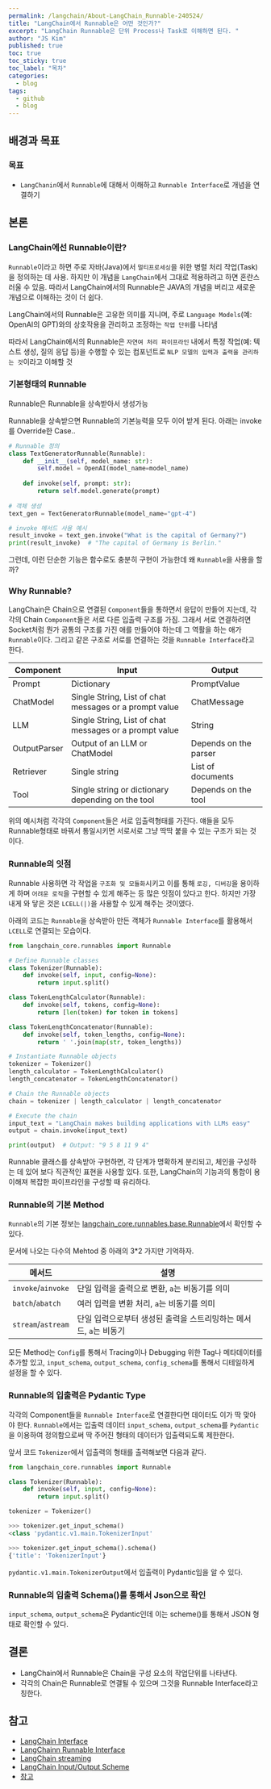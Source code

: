 ```yaml
---
permalink: /langchain/About-LangChain_Runnable-240524/
title: "LangChain에서 Runnable은 어떤 것인가?"
excerpt: "LangChain Runnable은 단위 Process나 Task로 이해하면 된다. "
author: "JS Kim"
published: true
toc: true
toc_sticky: true
toc_label: "목차"
categories:
  - blog
tags:
  - github
  - blog
---
```


## 배경과 목표

### 목표

- `LangChanin`에서 `Runnable`에 대해서 이해하고 `Runnable Interface`로 개념을 연결하기

## 본론

### LangChain에선 Runnable이란?

 `Runnable`이라고 하면 주로 자바(Java)에서 `멀티프로세싱`을 위한 병렬 처리 작업(Task)을 정의하는 데 사용. 하지만 이 개념을 `LangChain`에서 그대로 적용하려고 하면 혼란스러울 수 있음. 따라서 LangChain에서의 Runnable은 JAVA의 개념을 버리고 새로운 개념으로 이해하는 것이 더 쉽다.
 
 LangChain에서의 Runnable은 고유한 의미를 지니며, 주로 `Language Models`(예: OpenAI의 GPT)와의 상호작용을 관리하고 조정하는 `작업 단위`를 나타냄
 
 따라서 LangChain에서의 Runnable은 `자연여 처리 파이프라인` 내에서 특정 작업(예: 텍스트 생성, 질의 응답 등)을 수행할 수 있는 컴포넌트로  `NLP 모델의 입력과 출력을 관리하는 것`이라고 이해할 것

### 기본형태의 Runnable

 Runnable은 Runnable을 상속받아서 생성가능

 Runnable을 상속받으면 Runnable의 기본능력을 모두 이어 받게 된다. 아래는 invoke를 Override한 Case..

```python
# Runnable 정의
class TextGeneratorRunnable(Runnable):
    def __init__(self, model_name: str):
        self.model = OpenAI(model_name=model_name)
    
    def invoke(self, prompt: str):
        return self.model.generate(prompt)
    
# 객체 생성
text_gen = TextGeneratorRunnable(model_name="gpt-4")

# invoke 메서드 사용 예시
result_invoke = text_gen.invoke("What is the capital of Germany?")
print(result_invoke)  # "The capital of Germany is Berlin."
```
 
 그런데, 이런 단순한 기능은 함수로도 충분히 구현이 가능한데 왜 `Runnable`을 사용을 할까?

### Why Runnable?

 LangChain은 Chain으로 연결된 `Component`들을 통하면서 응답이 만들어 지는데, 각각의 Chain `Component`들은 서로 다른 입출력 구조를 가짐. 그래서 서로 연결하려면 Socket처럼 뭔가 공통의 구조를 가진 애를 만들어야 하는데 그 역활을 하는 애가 `Runnable`이다. 그리고 같은 구조로 서로를 연결하는 것을 `Runnable Interface`라고 한다.

 
| Component    | Input                                              | Output           |
|--------------|----------------------------------------------------|------------------|
| Prompt       | Dictionary                                         | PromptValue      |
| ChatModel    | Single String, List of chat messages or a prompt value | ChatMessage      |
| LLM          | Single String, List of chat messages or a prompt value | String           |
| OutputParser | Output of an LLM or ChatModel                      | Depends on the parser |
| Retriever    | Single string                                      | List of documents|
| Tool         | Single string or dictionary depending on the tool  | Depends on the tool   |

위의 예시처럼 각각의 `Component`들은 서로 입출력형태를 가진다. 얘들을 모두 Runnable형태로 바꿔서 통일시키면 서로서로 그냥 딱딱 붙을 수 있는 구조가 되는 것이다.

### Runnable의 잇점

Runnable 사용하면 각 작업을 `구조화 및 모듈화`시키고 이를 통해 `로깅, 디버깅`을 용이하게 하며 `어려운 로직`을 구현할 수 있게 해주는 등 많은 잇점이 있다고 한다. 하지만 가장 내게 와 닿은 것은 `LCELL(|)`을 사용할 수 있게 해주는 것이였다.

아래의 코드는 `Runnable`을 상속받아 만든 객체가 `Runnable Interface`를 활용해서 `LCELL`로 연결되는 모습이다.

```python
from langchain_core.runnables import Runnable

# Define Runnable classes
class Tokenizer(Runnable):
    def invoke(self, input, config=None):
        return input.split()

class TokenLengthCalculator(Runnable):
    def invoke(self, tokens, config=None):
        return [len(token) for token in tokens]

class TokenLengthConcatenator(Runnable):
    def invoke(self, token_lengths, config=None):
        return ' '.join(map(str, token_lengths))

# Instantiate Runnable objects
tokenizer = Tokenizer()
length_calculator = TokenLengthCalculator()
length_concatenator = TokenLengthConcatenator()

# Chain the Runnable objects
chain = tokenizer | length_calculator | length_concatenator

# Execute the chain
input_text = "LangChain makes building applications with LLMs easy"
output = chain.invoke(input_text)

print(output)  # Output: "9 5 8 11 9 4"
```

 Runnable 클래스를 상속받아 구현하면, 각 단계가 명확하게 분리되고, 체인을 구성하는 데 있어 보다 직관적인 표현을 사용할 있다. 또한, LangChain의 기능과의 통합이 용이해져 복잡한 파이프라인을 구성할 때 유리하다.

### Runnable의 기본 Method

 `Runnable`의 기본 정보는 [langchain_core.runnables.base.Runnable](https://api.python.langchain.com/en/latest/runnables/langchain_core.runnables.base.Runnable.html#)에서 확인할 수 있다.

문서에 나오는 다수의 Mehtod 중 아래의 3*2 가지만 기억하자.

| 메서드       | 설명                                                                  |
|--------------|-----------------------------------------------------------------------|
| `invoke`/`ainvoke` | 단일 입력을 출력으로 변환, `a`는 비동기를 의미 |
| `batch`/`abatch` | 여러 입력을 변환 처리, `a`는 비동기를 의미 | 
| `stream`/`astream` | 단일 입력으로부터 생성된 출력을 스트리밍하는 메서드, `a`는 비동기       |

 모든 Method는 `Config`를 통해서 Tracing이나 Debugging 위한 Tag나 메타데이터를 추가할 있고,  `input_schema`, `output_schema`, `config_schema`를 통해서 디테일하게 설정을 할 수 있다.

### Runnable의 입출력은 Pydantic Type

각각의 Component들을 `Runnable Interface`로 연결한다면 데이터도 이가 딱 맞아야 한다. `Runnable`에서는 입출력 데이터 `input_schema`, `output_schema`를 `Pydantic`을 이용하여 정의함으로써 딱 주어진 형태의 데이터가 입출력되도록 제한한다.

앞서 코드 `Tokenizer`에서 입출력의 형태를 출력해보면 다음과 같다.

```python
from langchain_core.runnables import Runnable

class Tokenizer(Runnable):
    def invoke(self, input, config=None):
        return input.split()

tokenizer = Tokenizer()

>>> tokenizer.get_input_schema()
<class 'pydantic.v1.main.TokenizerInput'

>>> tokenizer.get_input_schema().schema()
{'title': 'TokenizerInput'}

```

`pydantic.v1.main.TokenizerOutput`에서 입출력이 Pydantic임을 알 수 있다.

### Runnable의 입출력 Schema()를 통해서 Json으로 확인

`input_schema`, `output_schema`은 Pydantic인데 이는 scheme()를 통해서 JSON 형태로 확인할 수 있다.

## 결론

- LangChain에서 Runnable은 Chain을 구성 요소의 작업단위를 나타낸다.
- 각각의 Chain은 Runnable로 연결될 수 있으며 그것을 Runnable Interface라고 칭한다.

## 참고

- [LangChain Interface](https://js.langchain.com/v0.1/docs/expression_language/interface/)
- [LangChainn Runnable Interface](https://python.langchain.com/v0.1/docs/expression_language/interface/)
- [LangChain streaming](https://js.langchain.com/v0.1/docs/expression_language/streaming/)
- [LangChain Input/Output Scheme](https://python.langchain.com/v0.1/docs/expression_language/interface/#input-schema)
- [참고](https://jordan-mungujakisa.medium.com/the-langchain-interface-chains-and-runnables-cd2f2cb6b4d6)